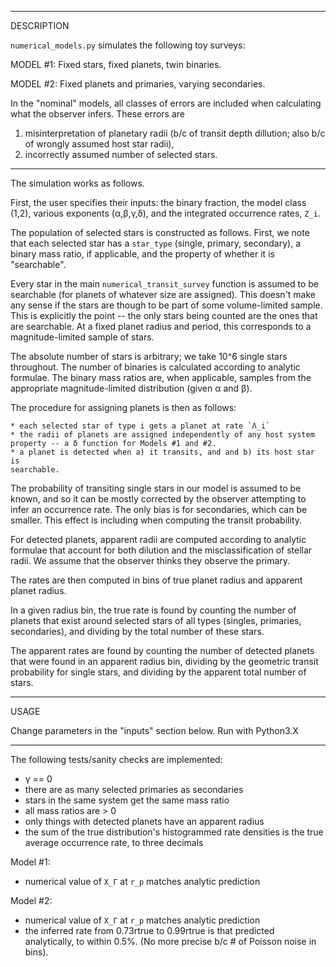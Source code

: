 ----------
DESCRIPTION

`numerical_models.py` simulates the following toy surveys:

MODEL #1: Fixed stars, fixed planets, twin binaries.

MODEL #2: Fixed planets and primaries, varying secondaries.

In the "nominal" models, all classes of errors are included when calculating
what the observer infers. These errors are

1. misinterpretation of planetary radii (b/c of transit depth dillution; also
   b/c of wrongly assumed host star radii),
2. incorrectly assumed number of selected stars.

----------
The simulation works as follows.

First, the user specifies their inputs: the binary fraction, the model class
(1,2), various exponents (α,β,γ,δ), and the integrated occurrence rates, `Z_i`.

The population of selected stars is constructed as follows.  First, we note
that each selected star has a `star_type` (single, primary, secondary), a
binary mass ratio, if applicable, and the property of whether it is
"searchable".

Every star in the main `numerical_transit_survey` function is assumed to be
searchable (for planets of whatever size are assigned). This doesn't make any
sense if the stars are though to be part of some volume-limited sample. This is
explicitly the point -- the only stars being counted are the ones that are
searchable. At a fixed planet radius and period, this corresponds to a
magnitude-limited sample of stars.

The absolute number of stars is arbitrary; we take 10^6 single stars
throughout. The number of binaries is calculated according to analytic
formulae. The binary mass ratios are, when applicable, samples from the
appropriate magnitude-limited distribution (given α and β).

The procedure for assigning planets is then as follows:

    * each selected star of type i gets a planet at rate `Λ_i`
    * the radii of planets are assigned independently of any host system
    property -- a δ function for Models #1 and #2.
    * a planet is detected when a) it transits, and and b) its host star is
    searchable.

The probability of transiting single stars in our model is assumed to be known,
and so it can be mostly corrected by the observer attempting to infer an
occurrence rate. The only bias is for secondaries, which can be smaller. This
effect is including when computing the transit probability.

For detected planets, apparent radii are computed according to analytic
formulae that account for both dilution and the misclassification of stellar
radii. We assume that the observer thinks they observe the primary.

The rates are then computed in bins of true planet radius and apparent planet
radius.

In a given radius bin, the true rate is found by counting the number of planets
that exist around selected stars of all types (singles, primaries,
secondaries), and dividing by the total number of these stars.

The apparent rates are found by counting the number of detected planets that
were found in an apparent radius bin, dividing by the geometric transit
probability for single stars, and dividing by the apparent total number of
stars.

----------
USAGE

Change parameters in the "inputs" section below. Run with Python3.X

----------
The following tests/sanity checks are implemented:

* γ == 0
* there are as many selected primaries as secondaries
* stars in the same system get the same mass ratio
* all mass ratios are > 0
* only things with detected planets have an apparent radius
* the sum of the true distribution's histogrammed rate densities is the true
  average occurrence rate, to three decimals

Model #1:
* numerical value of `X_Γ` at `r_p` matches analytic prediction

Model #2:
* numerical value of `X_Γ` at `r_p` matches analytic prediction
* the inferred rate from 0.73rtrue to 0.99rtrue is that predicted analytically,
  to within 0.5%. (No more precise b/c # of Poisson noise in bins).
